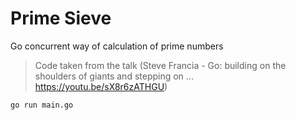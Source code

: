 # Prime Sieve

Go concurrent way of calculation of prime numbers

> Code taken from the talk (Steve Francia - Go: building on the shoulders of giants and stepping on ... https://youtu.be/sX8r6zATHGU)

```sh
go run main.go
```
